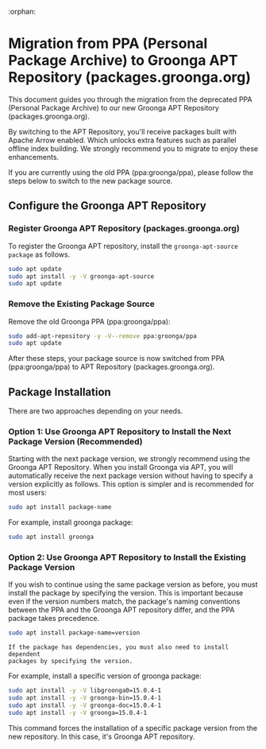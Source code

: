 :orphan:

# Migration from PPA (Personal Package Archive) to Groonga APT Repository (packages.groonga.org)

This document guides you through the migration from the deprecated PPA (Personal
Package Archive) to our new Groonga APT Repository (packages.groonga.org).

By switching to the APT Repository, you'll receive packages built with Apache
Arrow enabled. Which unlocks extra features such as parallel offline index
building. We strongly recommend you to migrate to enjoy these enhancements.

If you are currently using the old PPA (ppa:groonga/ppa), please follow the
steps below to switch to the new package source.

## Configure the Groonga APT Repository

### Register Groonga APT Repository (packages.groonga.org)

To register the Groonga APT repository, install the `groonga-apt-source package`
as follows.

```bash
sudo apt update
sudo apt install -y -V groonga-apt-source
sudo apt update
```

### Remove the Existing Package Source

Remove the old Groonga PPA (ppa:groonga/ppa):

```bash
sudo add-apt-repository -y -V--remove ppa:groonga/ppa
sudo apt update
```

After these steps, your package source is now switched from PPA
(ppa:groonga/ppa) to APT Repository (packages.groonga.org).

## Package Installation

There are two approaches depending on your needs.

### Option 1: Use Groonga APT Repository to Install the Next Package Version (Recommended)

Starting with the next package version, we strongly recommend using the Groonga
APT Repository. When you install Groonga via APT, you will automatically receive
the next package version without having to specify a version explicitly as
follows. This option is simpler and is recommended for most users:

```bash
sudo apt install package-name
```

For example, install groonga package:

```bash
sudo apt install groonga
```

### Option 2: Use Groonga APT Repository to Install the Existing Package Version

If you wish to continue using the same package version as before, you must
install the package by specifying the version. This is important because even if
the version numbers match, the package's naming conventions between the PPA and
the Groonga APT repository differ, and the PPA package takes precedence.

```bash
sudo apt install package-name=version
```

```{note}
If the package has dependencies, you must also need to install  dependent
packages by specifying the version.
```

For example, install a specific version of groonga package:

```bash
sudo apt install -y -V libgroonga0=15.0.4-1
sudo apt install -y -V groonga-bin=15.0.4-1
sudo apt install -y -V groonga-doc=15.0.4-1
sudo apt install -y -V groonga=15.0.4-1
```

This command forces the installation of a specific package version from the new
repository. In this case, it's Groonga APT repository.
